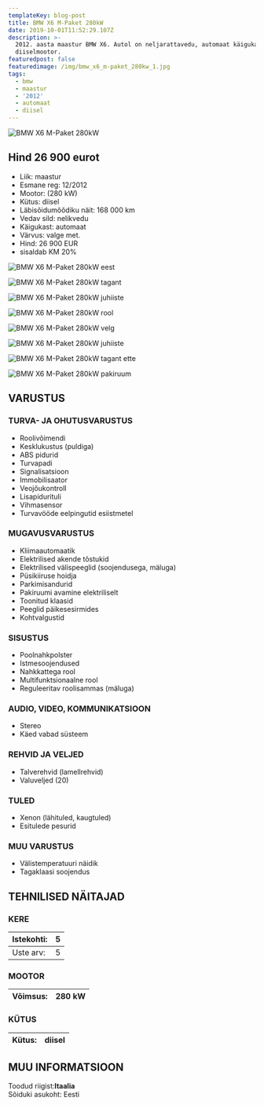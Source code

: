 ```yaml
---
templateKey: blog-post
title: BMW X6 M-Paket 280kW
date: 2019-10-01T11:52:29.107Z
description: >-
  2012. aasta maastur BMW X6. Autol on neljarattavedu, automaat käigukast ja
  diiselmootor.
featuredpost: false
featuredimage: /img/bmw_x6_m-paket_280kw_1.jpg
tags:
  - bmw
  - maastur
  - '2012'
  - automaat
  - diisel
---
```

![BMW X6 M-Paket 280kW](/img/bmw_x6_m-paket_280kw_1.jpg "BMW X6 M-Paket 280kW")

<!--StartFragment-->

## Hind 26 900 eurot

* Liik: maastur
* Esmane reg: 12/2012
* Mootor: (280 kW)
* Kütus: diisel
* Läbisõidumõõdiku näit: 168 000 km
* Vedav sild: nelikvedu
* Käigukast: automaat
* Värvus: valge met.
* Hind: 26 900 EUR
* sisaldab KM 20%

<!--EndFragment-->

![BMW X6 M-Paket 280kW eest](/img/bmw_x6_m-paket_280kw_2.jpg "BMW X6 M-Paket 280kW eest")

![BMW X6 M-Paket 280kW tagant](/img/bmw_x6_m-paket_280kw_3.jpg "BMW X6 M-Paket 280kW tagant")

![BMW X6 M-Paket 280kW juhiiste](/img/bmw_x6_m-paket_280kw_9.jpg "BMW X6 M-Paket 280kW juhiiste")

![BMW X6 M-Paket 280kW rool](/img/bmw_x6_m-paket_280kw_8.jpg "BMW X6 M-Paket 280kW rool")

![BMW X6 M-Paket 280kW velg](/img/bmw_x6_m-paket_280kw_4.jpg "BMW X6 M-Paket 280kW velg")

![BMW X6 M-Paket 280kW juhiiste](/img/bmw_x6_m-paket_280kw_7.jpg "BMW X6 M-Paket 280kW juhiiste")

![BMW X6 M-Paket 280kW tagant ette](/img/bmw_x6_m-paket_280kw_6.jpg "BMW X6 M-Paket 280kW tagant ette")

![BMW X6 M-Paket 280kW pakiruum](/img/bmw_x6_m-paket_280kw_5.jpg "BMW X6 M-Paket 280kW pakiruum")

<!--StartFragment-->

## VARUSTUS

### TURVA- JA OHUTUSVARUSTUS

* Roolivõimendi
* Kesklukustus (puldiga)
* ABS pidurid
* Turvapadi
* Signalisatsioon
* Immobilisaator
* Veojõukontroll
* Lisapidurituli
* Vihmasensor
* Turvavööde eelpingutid esiistmetel

### MUGAVUSVARUSTUS

* Kliimaautomaatik
* Elektrilised akende tõstukid
* Elektrilised välispeeglid (soojendusega, mäluga)
* Püsikiiruse hoidja
* Parkimisandurid
* Pakiruumi avamine elektriliselt
* Toonitud klaasid
* Peeglid päikesesirmides
* Kohtvalgustid

### SISUSTUS

* Poolnahkpolster
* Istmesoojendused
* Nahkkattega rool
* Multifunktsionaalne rool
* Reguleeritav roolisammas (mäluga)

### AUDIO, VIDEO, KOMMUNIKATSIOON

* Stereo
* Käed vabad süsteem

### REHVID JA VELJED

* Talverehvid (lamellrehvid)
* Valuveljed (20)

### TULED

* Xenon (lähituled, kaugtuled)
* Esitulede pesurid

### MUU VARUSTUS

* Välistemperatuuri näidik
* Tagaklaasi soojendus

## TEHNILISED NÄITAJAD

### KERE

| Istekohti: | 5   |
| ---------- | --- |
| Uste arv:  | 5   |

### MOOTOR

| Võimsus: | 280 kW |
| -------- | ------ |

### KÜTUS

| Kütus: | diisel |
| ------ | ------ |

## MUU INFORMATSIOON

Toodud riigist:**Itaalia**\
Sõiduki asukoht: Eesti

<!--EndFragment-->
